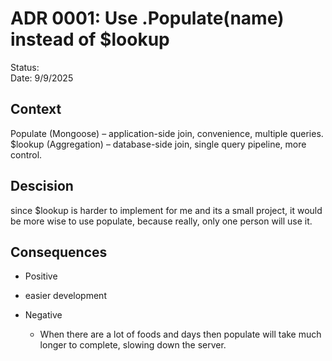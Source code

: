 

# ADR 0001: Use .Populate(name) instead of $lookup

Status:  
Date: 9/9/2025

## Context
Populate (Mongoose) – application-side join, convenience, multiple queries.
$lookup (Aggregation) – database-side join, single query pipeline, more control.

## Descision
  since $lookup is harder to implement for me and its a small project, 
  it would be more wise to use populate, because really, only one person will use it.

## Consequences

- Positive
 - easier development

- Negative
  - When there are a lot of foods and days then populate 
  will take much longer to complete, slowing down the server.








